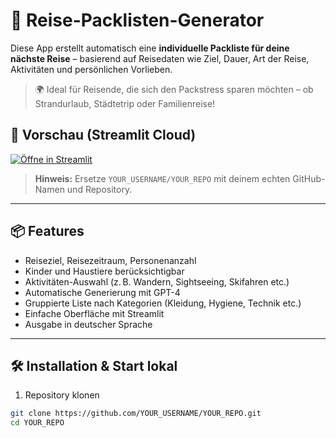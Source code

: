 # 🎒 Reise-Packlisten-Generator

Diese App erstellt automatisch eine **individuelle Packliste für deine nächste Reise** – basierend auf Reisedaten wie Ziel, Dauer, Art der Reise, Aktivitäten und persönlichen Vorlieben.

> 🌍 Ideal für Reisende, die sich den Packstress sparen möchten – ob Strandurlaub, Städtetrip oder Familienreise!

## 🚀 Vorschau (Streamlit Cloud)

[![Öffne in Streamlit](https://static.streamlit.io/badges/streamlit_badge_black_white.svg)](https://share.streamlit.io/YOUR_USERNAME/YOUR_REPO/main/packliste_app.py)

> **Hinweis:** Ersetze `YOUR_USERNAME/YOUR_REPO` mit deinem echten GitHub-Namen und Repository.

---

## 📦 Features

- Reiseziel, Reisezeitraum, Personenanzahl
- Kinder und Haustiere berücksichtigbar
- Aktivitäten-Auswahl (z. B. Wandern, Sightseeing, Skifahren etc.)
- Automatische Generierung mit GPT-4
- Gruppierte Liste nach Kategorien (Kleidung, Hygiene, Technik etc.)
- Einfache Oberfläche mit Streamlit
- Ausgabe in deutscher Sprache

---

## 🛠️ Installation & Start lokal

1. Repository klonen

```bash
git clone https://github.com/YOUR_USERNAME/YOUR_REPO.git
cd YOUR_REPO
